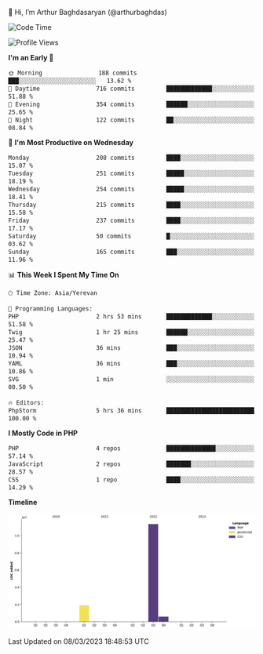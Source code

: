 👋 Hi, I’m Arthur Baghdasaryan (@arthurbaghdas)


<!--START_SECTION:waka-->
![Code Time](http://img.shields.io/badge/Code%20Time-501%20hrs%2046%20mins-blue)

![Profile Views](http://img.shields.io/badge/Profile%20Views-7-blue)

**I'm an Early 🐤** 

```text
🌞 Morning                188 commits         ███░░░░░░░░░░░░░░░░░░░░░░   13.62 % 
🌆 Daytime                716 commits         █████████████░░░░░░░░░░░░   51.88 % 
🌃 Evening                354 commits         ██████░░░░░░░░░░░░░░░░░░░   25.65 % 
🌙 Night                  122 commits         ██░░░░░░░░░░░░░░░░░░░░░░░   08.84 % 
```
📅 **I'm Most Productive on Wednesday** 

```text
Monday                   208 commits         ████░░░░░░░░░░░░░░░░░░░░░   15.07 % 
Tuesday                  251 commits         █████░░░░░░░░░░░░░░░░░░░░   18.19 % 
Wednesday                254 commits         █████░░░░░░░░░░░░░░░░░░░░   18.41 % 
Thursday                 215 commits         ████░░░░░░░░░░░░░░░░░░░░░   15.58 % 
Friday                   237 commits         ████░░░░░░░░░░░░░░░░░░░░░   17.17 % 
Saturday                 50 commits          █░░░░░░░░░░░░░░░░░░░░░░░░   03.62 % 
Sunday                   165 commits         ███░░░░░░░░░░░░░░░░░░░░░░   11.96 % 
```


📊 **This Week I Spent My Time On** 

```text
🕑︎ Time Zone: Asia/Yerevan

💬 Programming Languages: 
PHP                      2 hrs 53 mins       █████████████░░░░░░░░░░░░   51.58 % 
Twig                     1 hr 25 mins        ██████░░░░░░░░░░░░░░░░░░░   25.47 % 
JSON                     36 mins             ███░░░░░░░░░░░░░░░░░░░░░░   10.94 % 
YAML                     36 mins             ███░░░░░░░░░░░░░░░░░░░░░░   10.86 % 
SVG                      1 min               ░░░░░░░░░░░░░░░░░░░░░░░░░   00.50 % 

🔥 Editors: 
PhpStorm                 5 hrs 36 mins       █████████████████████████   100.00 % 
```

**I Mostly Code in PHP** 

```text
PHP                      4 repos             ██████████████░░░░░░░░░░░   57.14 % 
JavaScript               2 repos             ███████░░░░░░░░░░░░░░░░░░   28.57 % 
CSS                      1 repo              ████░░░░░░░░░░░░░░░░░░░░░   14.29 % 
```



**Timeline**

![Lines of Code chart](https://raw.githubusercontent.com/arthurbaghdas/arthurbaghdas/main/assets/bar_graph.png)


 Last Updated on 08/03/2023 18:48:53 UTC
<!--END_SECTION:waka-->
